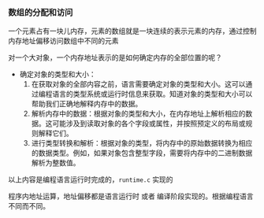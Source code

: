 ### 数组的分配和访问

一个元素占有一块儿内存，元素的数组就是一块连续的表示元素的内存，通过控制内存地址偏移访问数组中不同的元素

对一个大对象，一个内存地址表示的是如何确定内存的全部位置的呢？

- 确定对象的类型和大小：
	1. 在获取对象的全部内容之前，语言需要确定对象的类型和大小。这可以通过编程语言的类型系统或运行时信息来获取。知道对象的类型和大小可以帮助我们正确地解释内存中的数据。
	2. 解析内存中的数据：根据对象的类型和大小，在内存地址上解析相应的数据。这可能涉及到读取对象的各个字段或属性，并按照预定义的布局或规则解释它们。
	3. 进行类型转换和解析：根据对象的类型，将内存中的原始数据转换为相应的数据类型。例如，如果对象包含整型字段，需要将内存中的二进制数据解析为整数值。

以上内容是编程语言运行时完成的，`runtime.c` 实现的

程序内地址运算，地址偏移都是语言运行时 或者 编译阶段实现的。根据编程语言不同而不同。